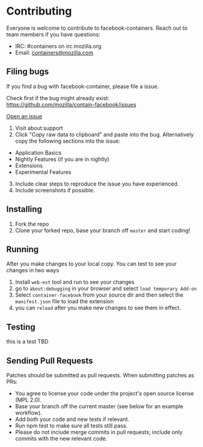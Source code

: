 # Contributing

Everyone is welcome to contribute to facebook-containers. Reach out to team members if you have questions:

- IRC: #containers on irc.mozilla.org
- Email: containers@mozilla.com

## Filing bugs

If you find a bug with facebook-container, please file a issue.

Check first if the bug might already exist: https://github.com/mozilla/contain-facebook/issues

[Open an issue](https://github.com/mozilla/contain-facebook/issues/new)

1. Visit about:support
2. Click "Copy raw data to clipboard" and paste into the bug. Alternatively copy the following sections into the issue:
  - Application Basics
  - Nightly Features (if you are in nightly)
  - Extensions
  - Experimental Features
3. Include clear steps to reproduce the issue you have experienced.
4. Include screenshots if possible.

## Installing
1. Fork the repo
2. Clone your forked repo, base your branch off `master` and start coding!

## Running
After you make changes to your local copy. You can test to see your changes in two ways
1. Install `web-ext` tool and run to see your changes
2. go to `about:debugging` in your browser and select `load temporary Add-on`
3. Select `container-facebook` from your source dir and then select the `manifest.json` file to load the extension
4. you can `reload` after you make new changes to see them in effect.

## Testing
this is a test
TBD


## Sending Pull Requests

Patches should be submitted as pull requests. When submitting patches as PRs:

- You agree to license your code under the project's open source license (MPL 2.0).
- Base your branch off the current master (see below for an example workflow).
- Add both your code and new tests if relevant.
- Run npm test to make sure all tests still pass.
- Please do not include merge commits in pull requests; include only commits with the new relevant code.







